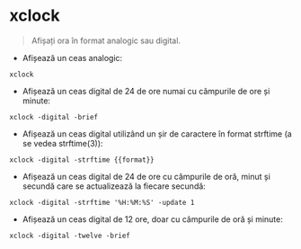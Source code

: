 # xclock

> Afișați ora în format analogic sau digital.

- Afișează un ceas analogic:

`xclock`

- Afișează un ceas digital de 24 de ore numai cu câmpurile de ore și minute:

`xclock -digital -brief`

- Afișează un ceas digital utilizând un șir de caractere în format strftime (a se vedea strftime(3)):

`xclock -digital -strftime {{format}}`

- Afișează un ceas digital de 24 de ore cu câmpurile de oră, minut și secundă care se actualizează la fiecare secundă:

`xclock -digital -strftime '%H:%M:%S' -update 1`

- Afișează un ceas digital de 12 ore, doar cu câmpurile de oră și minute:

`xclock -digital -twelve -brief`
